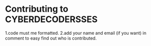 # Contributing to CYBERDECODERSSES

1.code must me formatted.
2.add your name and email (if you want) in comment to easy find out who is contributed.

